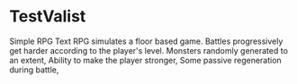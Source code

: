 # TestValist
Simple RPG
Text RPG simulates a floor based game. Battles progressively get harder according to the player's level. 
Monsters randomly generated to an extent,
Ability to make the player stronger, 
Some passive regeneration during battle,
